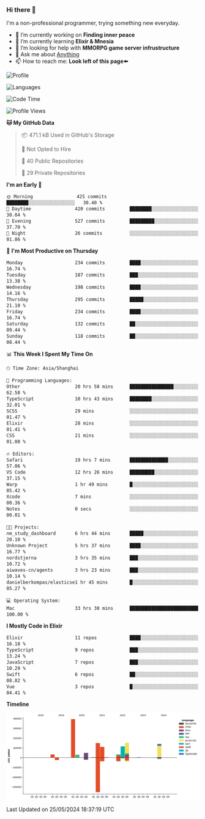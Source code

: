 ### Hi there 👋

I'm a non-professional programmer, trying something new everyday.

<!--
**dyzdyz010/dyzdyz010** is a ✨ _special_ ✨ repository because its `README.md` (this file) appears on your GitHub profile.
-->

- 🔭 I’m currently working on **Finding inner peace**
- 🌱 I’m currently learning **Elixir & Mnesia**
- 🤔 I’m looking for help with **MMORPG game server infrustructure**
- 💬 Ask me about [Anything](https://github.com/dyzdyz010/dyzdyz010/issues)
- 📫 How to reach me: **Look left of this page⬅️**

<!-- - 👯 I’m looking to collaborate on
- 😄 Pronouns: ...
- ⚡ Fun fact: ...
 -->
 
![Profile](https://github-readme-stats.vercel.app/api?username=dyzdyz010&count_private=true&show_icons=true&theme=dracula)

![Languages](https://github-readme-stats.vercel.app/api/top-langs/?username=dyzdyz010&layout=compact&theme=dracula)

<!--START_SECTION:waka-->
![Code Time](http://img.shields.io/badge/Code%20Time-1%2C534%20hrs%2043%20mins-blue)

![Profile Views](http://img.shields.io/badge/Profile%20Views-7-blue)

**🐱 My GitHub Data** 

> 📦 471.1 kB Used in GitHub's Storage 
 > 
> 🚫 Not Opted to Hire
 > 
> 📜 40 Public Repositories 
 > 
> 🔑 29 Private Repositories 
 > 
**I'm an Early 🐤** 

```text
🌞 Morning                425 commits         ████████░░░░░░░░░░░░░░░░░   30.40 % 
🌆 Daytime                420 commits         ████████░░░░░░░░░░░░░░░░░   30.04 % 
🌃 Evening                527 commits         █████████░░░░░░░░░░░░░░░░   37.70 % 
🌙 Night                  26 commits          ░░░░░░░░░░░░░░░░░░░░░░░░░   01.86 % 
```
📅 **I'm Most Productive on Thursday** 

```text
Monday                   234 commits         ████░░░░░░░░░░░░░░░░░░░░░   16.74 % 
Tuesday                  187 commits         ███░░░░░░░░░░░░░░░░░░░░░░   13.38 % 
Wednesday                198 commits         ████░░░░░░░░░░░░░░░░░░░░░   14.16 % 
Thursday                 295 commits         █████░░░░░░░░░░░░░░░░░░░░   21.10 % 
Friday                   234 commits         ████░░░░░░░░░░░░░░░░░░░░░   16.74 % 
Saturday                 132 commits         ██░░░░░░░░░░░░░░░░░░░░░░░   09.44 % 
Sunday                   118 commits         ██░░░░░░░░░░░░░░░░░░░░░░░   08.44 % 
```


📊 **This Week I Spent My Time On** 

```text
🕑︎ Time Zone: Asia/Shanghai

💬 Programming Languages: 
Other                    20 hrs 58 mins      ████████████████░░░░░░░░░   62.58 % 
TypeScript               10 hrs 43 mins      ████████░░░░░░░░░░░░░░░░░   32.01 % 
SCSS                     29 mins             ░░░░░░░░░░░░░░░░░░░░░░░░░   01.47 % 
Elixir                   28 mins             ░░░░░░░░░░░░░░░░░░░░░░░░░   01.41 % 
CSS                      21 mins             ░░░░░░░░░░░░░░░░░░░░░░░░░   01.08 % 

🔥 Editors: 
Safari                   19 hrs 7 mins       ██████████████░░░░░░░░░░░   57.06 % 
VS Code                  12 hrs 26 mins      █████████░░░░░░░░░░░░░░░░   37.15 % 
Warp                     1 hr 49 mins        █░░░░░░░░░░░░░░░░░░░░░░░░   05.42 % 
Xcode                    7 mins              ░░░░░░░░░░░░░░░░░░░░░░░░░   00.36 % 
Notes                    0 secs              ░░░░░░░░░░░░░░░░░░░░░░░░░   00.01 % 

🐱‍💻 Projects: 
nm_study_dashboard       6 hrs 44 mins       █████░░░░░░░░░░░░░░░░░░░░   20.10 % 
Unknown Project          5 hrs 37 mins       ████░░░░░░░░░░░░░░░░░░░░░   16.77 % 
nordstjerna              3 hrs 35 mins       ███░░░░░░░░░░░░░░░░░░░░░░   10.72 % 
aiwaves-cn/agents        3 hrs 23 mins       ███░░░░░░░░░░░░░░░░░░░░░░   10.14 % 
danielberkompas/elasticse1 hr 45 mins        █░░░░░░░░░░░░░░░░░░░░░░░░   05.27 % 

💻 Operating System: 
Mac                      33 hrs 30 mins      █████████████████████████   100.00 % 
```

**I Mostly Code in Elixir** 

```text
Elixir                   11 repos            ████░░░░░░░░░░░░░░░░░░░░░   16.18 % 
TypeScript               9 repos             ███░░░░░░░░░░░░░░░░░░░░░░   13.24 % 
JavaScript               7 repos             ███░░░░░░░░░░░░░░░░░░░░░░   10.29 % 
Swift                    6 repos             ██░░░░░░░░░░░░░░░░░░░░░░░   08.82 % 
Vue                      3 repos             █░░░░░░░░░░░░░░░░░░░░░░░░   04.41 % 
```



**Timeline**

![Lines of Code chart](https://raw.githubusercontent.com/dyzdyz010/dyzdyz010/master/assets/bar_graph.png)


 Last Updated on 25/05/2024 18:37:19 UTC
<!--END_SECTION:waka-->
